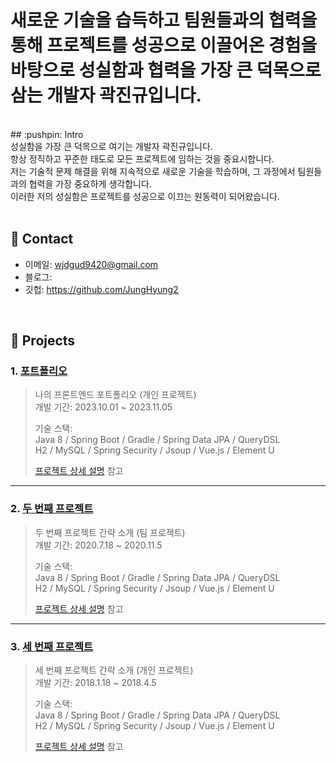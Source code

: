 # 새로운 기술을 습득하고 팀원들과의 협력을 통해 프로젝트를 성공으로 이끌어온 경험을 바탕으로 성실함과 협력을 가장 큰 덕목으로 삼는 개발자 곽진규입니다.
</br>
## :pushpin: Intro </br>
성실함을 가장 큰 덕목으로 여기는 개발자 곽진규입니다. </br>
항상 정직하고 꾸준한 태도로 모든 프로젝트에 임하는 것을 중요시합니다. </br>
저는 기술적 문제 해결을 위해 지속적으로 새로운 기술을 학습하며, 그 과정에서 팀원들과의 협력을 가장 중요하게 생각합니다. </br>
이러한 저의 성실함은 프로젝트를 성공으로 이끄는 원동력이 되어왔습니다.</br>

</br>

## :pushpin: Contact
- 이메일: wjdgud9420@gmail.com
- 블로그: 
- 깃헙: https://github.com/JungHyung2

</br>

## :pushpin: Projects
### 1. [포트폴리오](https://github.com/2023-SMHRD-KDT-IOT-4/Repo)
>나의 프론트엔드 포트폴리오 (개인 프로젝트)  
>개발 기간: 2023.10.01 ~ 2023.11.05  
>  
>기술 스택:  
>Java 8 / Spring Boot / Gradle / Spring Data JPA / QueryDSL  
>H2 / MySQL / Spring Security / Jsoup / Vue.js / Element U  
>  
>[프로젝트 상세 설명](https://github.com/2021-SMHRD-KDT-AI-15/SNSRepo) 참고

---

### 2. [두 번째 프로젝트](https://github.com/JungHyung2/gitio.io)
>두 번째 프로젝트 간략 소개  (팀 프로젝트)  
>개발 기간: 2020.7.18 ~ 2020.11.5  
>  
>기술 스택:  
>Java 8 / Spring Boot / Gradle / Spring Data JPA / QueryDSL  
>H2 / MySQL / Spring Security / Jsoup / Vue.js / Element U  
>  
>[프로젝트 상세 설명](https://github.com/JungHyung2/gitio.io) 참고

---

### 3. [세 번째 프로젝트](https://github.com/JungHyung2/gitio.io)
>세 번째 프로젝트 간략 소개  (개인 프로젝트)  
>개발 기간: 2018.1.18 ~ 2018.4.5  
>  
>기술 스택:  
>Java 8 / Spring Boot / Gradle / Spring Data JPA / QueryDSL  
>H2 / MySQL / Spring Security / Jsoup / Vue.js / Element U  
>  
>[프로젝트 상세 설명](https://github.com/JungHyung2/gitio.io) 참고
